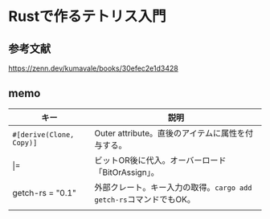 # Rustで作るテトリス入門
## 参考文献
https://zenn.dev/kumavale/books/30efec2e1d3428


## memo
|  キー  |  説明  |
| ---- | ---- |
|  `#[derive(Clone, Copy)]`  |  Outer attribute。直後のアイテムに属性を付与する。  |
|  &#124;=  |  ビットOR後に代入。オーバーロード「BitOrAssign」。  |
|  getch-rs = "0.1"  |  外部クレート。キー入力の取得。`cargo add getch-rs`コマンドでもOK。  |
|    |    |

